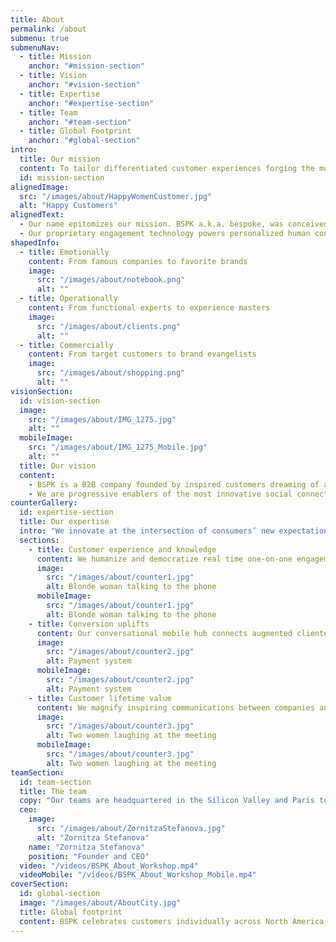 ```yaml
---
title: About
permalink: /about
submenu: true
submenuNav:
  - title: Mission
    anchor: "#mission-section" 
  - title: Vision
    anchor: "#vision-section"
  - title: Expertise
    anchor: "#expertise-section"
  - title: Team
    anchor: "#team-section"
  - title: Global Footprint
    anchor: "#global-section"
intro:
  title: Our mission
  content: To tailor differentiated customer experiences forging the most sustainable relationships
  id: mission-section
alignedImage:
  src: "/images/about/HappyWomenCustomer.jpg"
  alt: "Happy Customers"
alignedText:
  - Our name epitomizes our mission. BSPK a.k.a. bespoke, was conceived to customize exclusive user journeys capturing rich data while making each customer feel unique and inspired by informed recommendations.
  - Our proprietary engagement technology powers personalized human connections at the heart of <strong>transformative outcomes for our clients:</strong>
shapedInfo:
  - title: Emotionally
    content: From famous companies to favorite brands
    image:
      src: "/images/about/notebook.png"
      alt: ""
  - title: Operationally
    content: From functional experts to experience masters
    image:
      src: "/images/about/clients.png"
      alt: ""
  - title: Commercially
    content: From target customers to brand evangelists
    image:
      src: "/images/about/shopping.png"
      alt: ""
visionSection:
  id: vision-section
  image:
    src: "/images/about/IMG_1275.jpg"
    alt: ""
  mobileImage:
    src: "/images/about/IMG_1275_Mobile.jpg"
    alt: ""
  title: Our vision
  content:
    - BSPK is a B2B company founded by inspired customers dreaming of a great shopping experience. We behave like a B2C community and put the customer at the center of everything we do to bring human relationships at the forefront of our clients’ growth strategies. 
    - We are progressive enablers of the most innovative social connector in customer journey digitization.
counterGallery:
  id: expertise-section
  title: Our expertise
  intro: "We innovate at the intersection of consumers’ new expectations and our clients’ ambitions. Our expertise revolves around three building blocks unlocking meaningful interactions:"
  sections:
    - title: Customer experience and knowledge
      content: We humanize and democratize real time one-on-one engagement for sales advisors through highly personalized shopping journeys delivering superior insight. Both remotely and in proximity.
      image:
        src: "/images/about/counter1.jpg"
        alt: Blonde woman talking to the phone
      mobileImage:
        src: "/images/about/counter1.jpg"
        alt: Blonde woman talking to the phone
    - title: Conversion uplifts
      content: Our conversational mobile hub connects augmented clienteling to actionable data resulting in unprecedented transaction uplifts. We help where it typically gets messy.
      image:
        src: "/images/about/counter2.jpg"
        alt: Payment system
      mobileImage:
        src: "/images/about/counter2.jpg"
        alt: Payment system
    - title: Customer lifetime value
      content: We magnify inspiring communications between companies and customers to foster long-lasting loyalty and advocacy.
      image:
        src: "/images/about/counter3.jpg"
        alt: Two women laughing at the meeting
      mobileImage:
        src: "/images/about/counter3.jpg"
        alt: Two women laughing at the meeting
teamSection:
  id: team-section
  title: The team
  copy: "Our teams are headquartered in the Silicon Valley and Paris to offer the best of both worlds to our clients: the chemistry of visionary tech experts and creative experience makers. Where BSPK brings Logic and Magic together."
  ceo:
    image:
      src: "/images/about/ZornitzaStefanova.jpg"
      alt: "Zornitza Stefanova"
    name: "Zornitza Stefanova"
    position: "Founder and CEO"
  video: "/videos/BSPK_About_Workshop.mp4"
  videoMobile: "/videos/BSPK_About_Workshop_Mobile.mp4"
coverSection:
  id: global-section
  image: "/images/about/AboutCity.jpg"
  title: Global footprint
  content: BSPK celebrates customers individually across North America, Europe and APAC.
---
```


<Internal-Intro/>
<Internal-AlignedImage/>
<Internal-AlignedText/>
<Internal-ShapedInfo/>
<Internal-VisionSection/>
<Internal-CounterGallery page="about"/>
<Internal-TeamSection/>
<Internal-CoverSection/>
<Newsletter/>

